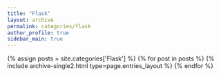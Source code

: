 ```yaml
---
title: "Flask"
layout: archive
permalink: categories/flask
author_profile: true
sidebar_main: true
---
```


{% assign posts = site.categories['Flask'] %}
{% for post in posts %} {% include archive-single2.html type=page.entries_layout %} {% endfor %}
